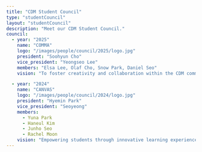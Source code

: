 ```yaml
---
title: "CDM Student Council"
type: "studentCouncil"
layout: "studentCouncil"
description: "Meet our CDM Student Council."
council:
  - year: "2025"
    name: "COMMA"
    logo: "/images/people/council/2025/logo.jpg"
    president: "Soohyun Cho"
    vice_president: "Yeongseo Lee"
    members: "Elsa Lee, Olaf Cho, Snow Park, Daniel Seo"
    vision: "To foster creativity and collaboration within the CDM community, bridging students and faculty to create impactful projects."

  - year: "2024"
    name: "CANVAS"
    logo: "/images/people/council/2024/logo.jpg"
    president: "Hyemin Park"
    vice_president: "Seoyeong"
    members:
      - Yuna Park
      - Haneul Kim
      - Junho Seo
      - Rachel Moon
    vision: "Empowering students through innovative learning experiences and fostering an inclusive CDM culture."
---
```

